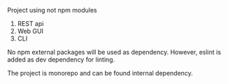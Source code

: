 Project using not npm modules
1. REST api
2. Web GUI
3. CLI


No npm external packages will be used as dependency.
However, eslint is added as dev dependency for linting.

The project is monorepo and can be found internal dependency.
